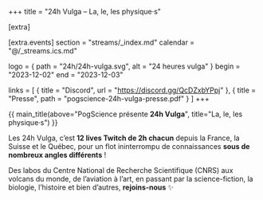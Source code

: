 +++
title = "24h Vulga – La, le, les physique·s"

[extra]

[extra.events]
section = "streams/_index.md"
calendar = "@/_streams.ics.md"

logo = { path = "24h/24h-vulga.svg", alt = "24 heures vulga" }
begin = "2023-12-02"
end = "2023-12-03"

links = [
    { title = "Discord", url = "https://discord.gg/QcDZxbYPpj" },
    { title = "Presse", path = "pogscience-24h-vulga-presse.pdf" }
]
+++

{{ main_title(above="PogScience présente <strong>24h Vulga</strong>", title="La, le, les physique·s") }}

Les 24h Vulga, c’est **12 lives Twitch de 2h chacun** depuis la France, la Suisse et le Québec, pour un flot
ininterrompu de connaissances **sous de nombreux angles différents** !

Des labos du Centre National de Recherche Scientifique (CNRS) aux volcans du monde, de l’aviation à l’art, en
passant par la science-fiction, la biologie, l’histoire et bien d’autres, **rejoins-nous** ✨
